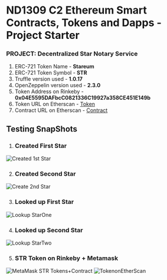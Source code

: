 # ND1309 C2 Ethereum Smart Contracts, Tokens and Dapps - Project Starter 
### PROJECT: Decentralized Star Notary Service

1) ERC-721 Token Name - **Stareum**
2) ERC-721 Token Symbol - **STR**
3) Truffle version used - **1.0.17**
4) OpenZeppelin version used - **2.3.0**
5) Token Address on Rinkeby - **0x04E5595DAFbcC0821336C19927a358CE451E149b**
7) Token URL on Etherscan - [Token](https://rinkeby.etherscan.io/token/0x04E5595DAFbcC0821336C19927a358CE451E149b?a=0x06e9bf5cf58779bc79738d9c72b2ebf43dbff47b)
8) Contract URL on Etherscan - [Contract](https://rinkeby.etherscan.io/address/0x04E5595DAFbcC0821336C19927a358CE451E149b)

## Testing SnapShots

1) ### Created First Star
![Created 1st Star](https://github.com/ashishpadman/projectStarNotary/raw/master/testSnips/CreateStar-StarOne.png)

2) ### Created Second Star
![Create 2nd Star](https://github.com/ashishpadman/projectStarNotary/raw/master/testSnips/CreateStar-StarTwo.png)

3) ### Looked up First Star
![Lookup StarOne](https://github.com/ashishpadman/projectStarNotary/raw/master/testSnips/LookUp-StarOne.png)

4) ### Looked up Second Star
![Lookup StarTwo](https://github.com/ashishpadman/projectStarNotary/raw/master/testSnips/LookUp-StarTwo.png)

5) ### STR Token on Rinkeby + Metamask
![MetaMask STR Tokens+Contract](https://github.com/ashishpadman/projectStarNotary/raw/master/testSnips/DeployedContractonEtherScanwithMetaMask.png)
![TokenonEtherScan](https://github.com/ashishpadman/projectStarNotary/raw/master/testSnips/StareumTokenOnEtherScan.png)

